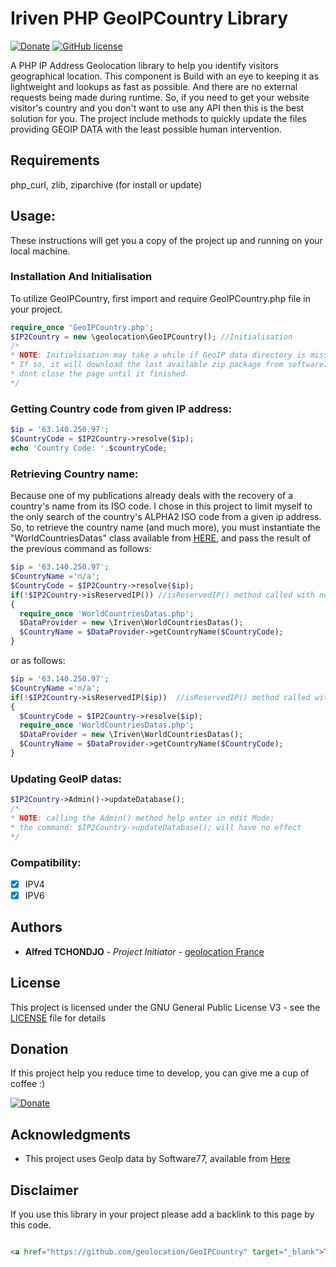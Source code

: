 # Iriven PHP GeoIPCountry Library

[![Donate](https://img.shields.io/badge/Donate-PayPal-green.svg)](https://www.paypal.com/cgi-bin/webscr?cmd=_s-xclick&hosted_button_id=XDCFPNTKUC4TU)
[![GitHub license](https://img.shields.io/badge/license-AGPL-blue.svg)](https://github.com/geolocation/GeoIPCountry/blob/master/LICENSE)

A PHP IP Address Geolocation library to help you identify visitors geographical location.
This component is Build with an eye to keeping it as lightweight and lookups as fast as possible.
And there are no external requests being made during runtime. So, if you need to get your website visitor's
country and you don't want to use any API then this is the best solution for you.
The project include methods to quickly update the files providing GEOIP DATA with the least possible human intervention.


## Requirements

php_curl, zlib, ziparchive (for install or update)

## Usage:

These instructions will get you a copy of the project up and running on your local machine.

### Installation And Initialisation

To utilize GeoIPCountry, first import and require GeoIPCountry.php file in your project.

```php
require_once 'GeoIPCountry.php';
$IP2Country = new \geolocation\GeoIPCountry(); //Initialisation
/*
* NOTE: Initialisation may take a while if GeoIP data directory is missing or is corrupted (some files missing).
* If so, it will download the last available zip package from software77 website and rebuild GeoIP data directory files,
* dont close the page until it finished.
*/
```

### Getting Country code from given IP address:

```php
$ip = '63.140.250.97';
$CountryCode = $IP2Country->resolve($ip);
echo 'Country Code: '.$countryCode;
```

### Retrieving Country name:

Because one of my publications already deals with the recovery of a country's name from its ISO code.
I chose in this project to limit myself to the only search of the country's ALPHA2 ISO code from a given ip address.
So, to retrieve the country name (and much more), you must instantiate the "WorldCountriesDatas" class available from [HERE](https://github.com/geolocation/WorldCountriesDatas),
and pass the result of the previous command as follows:

```php
$ip = '63.140.250.97';
$CountryName ='n/a';
$CountryCode = $IP2Country->resolve($ip);
if(!$IP2Country->isReservedIP()) //isReservedIP() method called with no argument
{
  require_once 'WorldCountriesDatas.php';
  $DataProvider = new \Iriven\WorldCountriesDatas();
  $CountryName = $DataProvider->getCountryName($CountryCode);
}
```
or as follows:

```php
$ip = '63.140.250.97';
$CountryName ='n/a';
if(!$IP2Country->isReservedIP($ip))  //isReservedIP() method called with $ip as argument
{
  $CountryCode = $IP2Country->resolve($ip);
  require_once 'WorldCountriesDatas.php';
  $DataProvider = new \Iriven\WorldCountriesDatas();
  $CountryName = $DataProvider->getCountryName($CountryCode);
}
```

### Updating GeoIP datas:

```php
$IP2Country->Admin()->updateDatabase();
/*
* NOTE: calling the Admin() method help enter in edit Mode;
* the command: $IP2Country->updateDatabase(); will have no effect
*/
```

### Compatibility:

- [x] IPV4
- [x] IPV6

## Authors

* **Alfred TCHONDJO** - *Project Initiator* - [geolocation France](https://www.facebook.com/Tchalf)

## License

This project is licensed under the GNU General Public License V3 - see the [LICENSE](LICENSE) file for details


## Donation

If this project help you reduce time to develop, you can give me a cup of coffee :)

[![Donate](https://img.shields.io/badge/Donate-PayPal-green.svg)](https://www.paypal.com/cgi-bin/webscr?cmd=_s-xclick&hosted_button_id=XDCFPNTKUC4TU)

## Acknowledgments

* This project uses GeoIp data by Software77, available from [Here](http://software77.net/geo-ip)

## Disclaimer

If you use this library in your project please add a backlink to this page by this code.

```html

<a href="https://github.com/geolocation/GeoIPCountry" target="_blank">This Project Uses Alfred's TCHONDJO GeoIPCountry PHP Library.</a>
```
